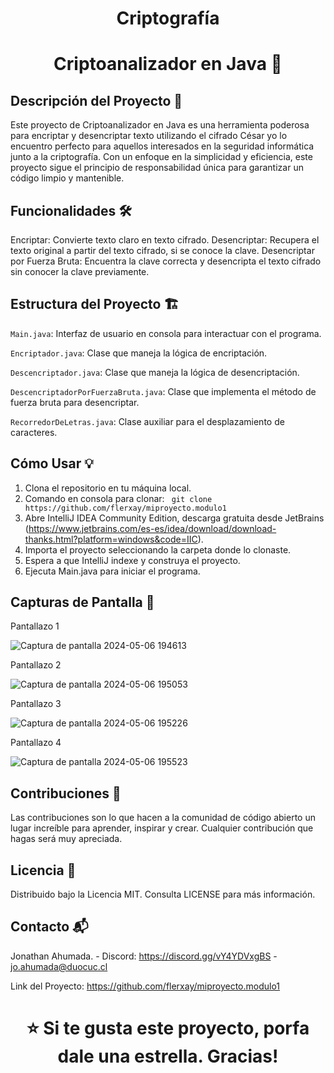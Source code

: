 <h1 align="center">Criptografía</h1>

<h1 align="center"> Criptoanalizador en Java 🚀</h1>

<h2>Descripción del Proyecto 📝</h2>

Este proyecto de Criptoanalizador en Java es una herramienta poderosa para encriptar y desencriptar texto utilizando el cifrado César yo lo encuentro perfecto para aquellos interesados en la seguridad informática junto a la criptografía. Con un enfoque en la simplicidad y eficiencia, este proyecto sigue el principio de responsabilidad única para garantizar un código limpio y mantenible.

## Funcionalidades 🛠️

Encriptar: Convierte texto claro en texto cifrado.
Desencriptar: Recupera el texto original a partir del texto cifrado, si se conoce la clave.
Desencriptar por Fuerza Bruta: Encuentra la clave correcta y desencripta el texto cifrado sin conocer la clave previamente.

## Estructura del Proyecto 🏗️

`Main.java`: Interfaz de usuario en consola para interactuar con el programa.

`Encriptador.java`: Clase que maneja la lógica de encriptación.

`Descencriptador.java`: Clase que maneja la lógica de desencriptación.

`DescencriptadorPorFuerzaBruta.java`: Clase que implementa el método de fuerza bruta para desencriptar.

`RecorredorDeLetras.java`: Clase auxiliar para el desplazamiento de caracteres.

## Cómo Usar 💡

1. Clona el repositorio en tu máquina local.
2. Comando en consola para clonar: `
   git clone https://github.com/flerxay/miproyecto.modulo1`
4. Abre IntelliJ IDEA Community Edition, descarga gratuita desde JetBrains (https://www.jetbrains.com/es-es/idea/download/download-thanks.html?platform=windows&code=IIC).
5. Importa el proyecto seleccionando la carpeta donde lo clonaste.
6. Espera a que IntelliJ indexe y construya el proyecto.
7. Ejecuta Main.java para iniciar el programa.

## Capturas de Pantalla 📸 

Pantallazo 1

![Captura de pantalla 2024-05-06 194613](https://github.com/flerxay/miproyecto.modulo1/assets/97056884/90c225f2-1903-4360-944d-1e8975bde1f1)

Pantallazo 2

![Captura de pantalla 2024-05-06 195053](https://github.com/flerxay/miproyecto.modulo1/assets/97056884/c6b689ab-4cb9-40c4-a10b-ae364f4356dc)

Pantallazo 3

![Captura de pantalla 2024-05-06 195226](https://github.com/flerxay/miproyecto.modulo1/assets/97056884/f15434d1-1743-45d4-84d2-68efc7a160d6)

Pantallazo 4

![Captura de pantalla 2024-05-06 195523](https://github.com/flerxay/miproyecto.modulo1/assets/97056884/f520443d-ce55-4685-9f0a-faeda70e39dc)

## Contribuciones 🤝
Las contribuciones son lo que hacen a la comunidad de código abierto un lugar increíble para aprender, inspirar y crear. Cualquier contribución que hagas será muy apreciada.

## Licencia 📄
Distribuido bajo la Licencia MIT. Consulta LICENSE para más información.

## Contacto 📬
Jonathan Ahumada. - Discord: https://discord.gg/vY4YDVxgBS - jo.ahumada@duocuc.cl

Link del Proyecto: https://github.com/flerxay/miproyecto.modulo1

<h1 align="center">⭐️ Si te gusta este proyecto, porfa dale una estrella. Gracias!</h1>




